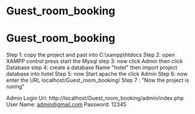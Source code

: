 # Guest_room_booking

# Guest_room_booking

Step 1: copy the project and past into C:\xampp\htdocs
Step 2: open XAMPP control press start the Mysql
step 3: now click Admin then click Database
step 4: create a database Name "hotel" then import project database into hotel
Step 5: now Start apache the click Admin
Step 6: now enter the URL localhost/Guest_room_booking/
Step 7 : "Now the project is runing"

Admin Login
Url: http://localhost/Guest_room_booking/admin/index.php
User Name: admin@gmail.com
Password: 12345
